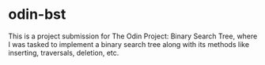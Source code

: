 # odin-bst
This is a project submission for The Odin Project: Binary Search Tree, where I was tasked to implement a binary search tree along with its methods like inserting, traversals, deletion, etc. 
